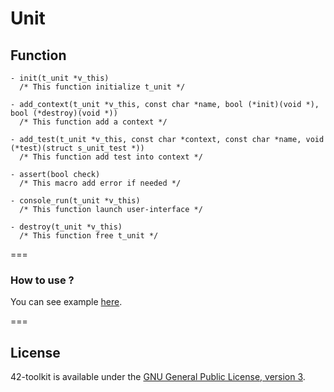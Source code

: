 Unit
==========

## Function

	- init(t_unit *v_this)
	  /* This function initialize t_unit */

	- add_context(t_unit *v_this, const char *name, bool (*init)(void *), bool (*destroy)(void *))
	  /* This function add a context */

	- add_test(t_unit *v_this, const char *context, const char *name, void (*test)(struct s_unit_test *))
	  /* This function add test into context */

	- assert(bool check)
	  /* This macro add error if needed */

	- console_run(t_unit *v_this)
	  /* This function launch user-interface */

	- destroy(t_unit *v_this)
	  /* This function free t_unit */

===
### How to use ?

You can see example [here](https://github.com/QuentinPerez/42-toolkit/tree/master/examples/libc/unit).

===
## License

42-toolkit is available under the [GNU General Public License, version 3](LICENSE).
